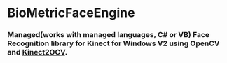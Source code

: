 # BioMetricFaceEngine

### Managed(works with managed languages, C# or VB) Face Recognition library for Kinect for Windows V2 using OpenCV and [Kinect2OCV](https://github.com/batrashubham/Kinect2OCV.git/).